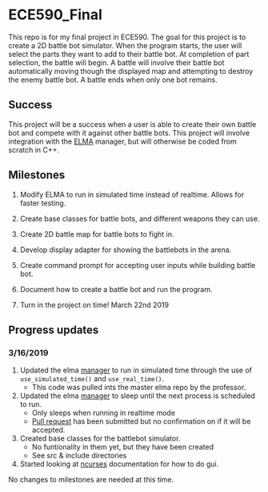 # ECE590_Final

This repo is for my final project in ECE590. The goal for this project is to create a 2D battle bot simulator. When the program starts, the user will select the parts they want to add to their battle bot. At completion of part selection, the battle will begin. A battle will involve their battle bot automatically moving though the displayed map and attempting to destroy the enemy battle bot. A battle ends when only one bot remains.

## Success

This project will be a success when a user is able to create their own battle bot and compete with it against other battle bots. This project will involve integration with the [ELMA](https://github.com/klavinslab/elma) manager, but will otherwise be coded from scratch in C++.

## Milestones

1. Modify ELMA to run in simulated time instead of realtime. Allows for faster testing.

1. Create base classes for battle bots, and different weapons they can use.

1. Create 2D battle map for battle bots to fight in.

1. Develop display adapter for showing the battlebots in the arena.

1. Create command prompt for accepting user inputs while building battle bot.

1. Document how to create a battle bot and run the program.

1. Turn in the project on time! March 22nd 2019

## Progress updates

### 3/16/2019

1. Updated the elma [manager](elma/src/manager.cc) to run in simulated time through the use of `use_simulated_time()` and `use_real_time()`.
    * This code was pulled ints the master elma repo by the professor.
1. Updated the elma [manager](elma/src/manager.cc) to sleep until the next process is scheduled to run.
    * Only sleeps when running in realtime mode
    * [Pull request](https://github.com/klavinslab/elma/pull/6) has been submitted but no confirmation on if it will be accepted.
1. Created base classes for the battlebot simulator.
    * No funtionality in them yet, but they have been created
    * See src & include directories
1. Started looking at [ncurses](https://invisible-island.net/ncurses/man/ncurses.3x.html) documentation for how to do gui.

No changes to milestones are needed at this time.